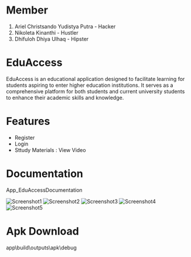 # Member
1) Ariel Christsando Yudistya Putra - Hacker
2) Nikoleta Kinanthi - Hustler
3) Dhifuloh Dhiya Ulhaq - Hipster

# EduAccess
EduAccess is an educational application designed to facilitate learning for students aspiring to enter higher education institutions. It serves as a comprehensive platform for both students and current university students to enhance their academic skills and knowledge.

# Features
- Register
- Login <include register>
- Sttudy Materials : View Video 

# Documentation
App_EduAccessDocumentation

![Screenshot1]("C:EduAccess\App_EduAccess\LoginApp.png")
![Screenshot2]("C:EduAccess\App_EduAccess\RegisterApp.png")
![Screenshot3]("C:EduAccess\App_EduAccess\SplashApp.png")
![Screenshot4]("C:EduAccess\App_EduAccess\VideoApp.png")
![Screenshot5]("C:EuAcces\App_EduAccess\HoneApp.png")

# Apk Download
app\build\outputs\apk\debug
